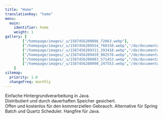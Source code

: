 ```yaml
---
title: "Home"
translationKey: "home"
menu: 
  main: 
    identifier: home
    weight: 1
gallery: [
        ["/homepage/images/_u/1587456209086_72063.webp"],
        ["/homepage/images/_u/1587456209554_760158.webp","/de/documentation/dashboard/", "Eine Übersicht aller Jobs"], 
        ["/homepage/images/_u/1587456209311_393418.webp","/de/documentation/dashboard/", "Ein erfolgreicher Job"], 
        ["/homepage/images/_u/1587456209459_902570.webp","/de/documentation/dashboard/", "Ein fehlgeschlagener Job"], 
        ["/homepage/images/_u/1587456208983_571453.webp","/de/documentation/dashboard/", "Wiederkehrende Jobs"], 
        ["/homepage/images/_u/1587456208990_247553.webp","/de/documentation/dashboard/", "Background job servers Übersicht"], 
    ]
sitemap:
  priority: 1.0
  changeFreq: monthly
---
```

Einfache Hintergrundverarbeitung in Java.<br>
Distributiert und durch dauerhaften Speicher gesichert.<br>
Offen und kostenlos für den kommerziellen Gebrauch. <span style="color:#1a1b1d">Alternative für Spring Batch und Quartz Scheduler. Hangfire für Java.</span>

[//]: <> (To change any of the blocks on the homepage, go to https://github.com/jobrunr/website/tree/master/content/en/homepage)